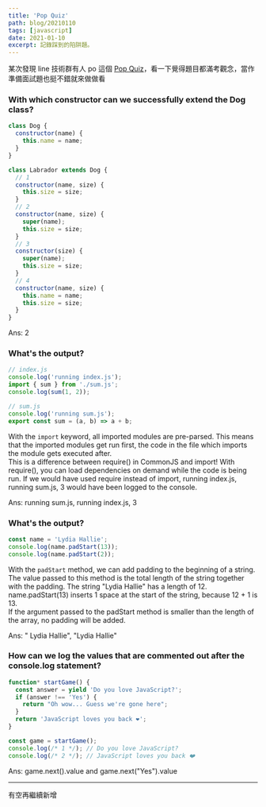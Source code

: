 ```yaml
---
title: 'Pop Quiz'
path: blog/20210110
tags: [javascript]
date: 2021-01-10
excerpt: 記錄踩到的陷阱題。
---
```


某次發現 line 技術群有人 po 這個 [Pop Quiz](https://js-pop-quiz.now.sh/#/)，看一下覺得題目都滿考觀念，當作準備面試題也挺不錯就來做做看

### With which constructor can we successfully extend the Dog class?

```javascript
class Dog {
  constructor(name) {
    this.name = name;
  }
}

class Labrador extends Dog {
  // 1
  constructor(name, size) {
    this.size = size;
  }
  // 2
  constructor(name, size) {
    super(name);
    this.size = size;
  }
  // 3
  constructor(size) {
    super(name);
    this.size = size;
  }
  // 4
  constructor(name, size) {
    this.name = name;
    this.size = size;
  }
}
```

Ans: 2

### What's the output?

```javascript
// index.js
console.log('running index.js');
import { sum } from './sum.js';
console.log(sum(1, 2));

// sum.js
console.log('running sum.js');
export const sum = (a, b) => a + b;
```

With the `import` keyword, all imported modules are pre-parsed. This means that the imported modules get run first, the code in the file which imports the module gets executed after.  
This is a difference between require() in CommonJS and import! With require(), you can load dependencies on demand while the code is being run. If we would have used require instead of import, running index.js, running sum.js, 3 would have been logged to the console.

Ans: running sum.js, running index.js, 3

### What's the output?

```javascript
const name = 'Lydia Hallie';
console.log(name.padStart(13));
console.log(name.padStart(2));
```

With the `padStart` method, we can add padding to the beginning of a string. The value passed to this method is the total length of the string together with the padding. The string "Lydia Hallie" has a length of 12. name.padStart(13) inserts 1 space at the start of the string, because 12 + 1 is 13.  
If the argument passed to the padStart method is smaller than the length of the array, no padding will be added.

Ans: " Lydia Hallie", "Lydia Hallie"

### How can we log the values that are commented out after the console.log statement?

```javascript
function* startGame() {
  const answer = yield 'Do you love JavaScript?';
  if (answer !== 'Yes') {
    return "Oh wow... Guess we're gone here";
  }
  return 'JavaScript loves you back ❤️';
}

const game = startGame();
console.log(/* 1 */); // Do you love JavaScript?
console.log(/* 2 */); // JavaScript loves you back ❤️
```

Ans: game.next().value and game.next("Yes").value

---

有空再繼續新增
